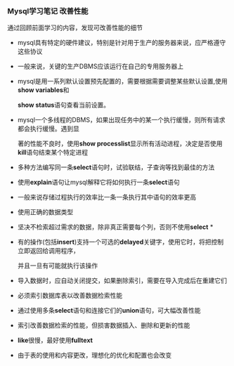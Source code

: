 ### Mysql学习笔记 改善性能

通过回顾前面学习的内容，发现可改善性能的细节 

* mysql具有特定的硬件建议，特别是针对用于生产的服务器来说，应严格遵守这些协议

* 一般来说，关键的生产DBMS应该运行在自己的专用服务器上

* mysql是用一系列默认设置预先配置的，需要根据需要调整某些默认设置,使用**show  variables**和

  **show status**语句查看当前设置。

* mysql一个多线程的DBMS，如果出现任务中的某一个执行缓慢，则所有请求都会执行缓慢。遇到显 

  著的性能不良时，使用**show processlist**显示所有活动进程，决定是否使用**kill**语句结束某个特定进程

* 多种方法编写同一条**select**语句时，试验联结，子查询等找到最佳的方法

* 使用**explain**语句让mysql解释它将如何执行一条**select**语句

* 一般来说存储过程执行的效率比一条一条执行其中语句的效率更高

* 使用正确的数据类型

* 坚决不检索超过需求的数据，除非真正需要每个列，否则不使用**select**  *

* 有的操作(包括**insert**)支持一个可选的**delayed**关键字，使用它时，将把控制立即返回给调用程序，

  并且一旦有可能就执行该操作

* 导入数据时，应自动关闭提交，如果删除索引，需要在导入完成后在重建它们

* 必须索引数据库表以改善数据检索性能

* 通过使用多条**select**语句和连接它们的**union**语句，可大幅改善性能

* 索引改善数据检索的性能，但损害数据插入、删除和更新的性能

* **like**很慢，最好使用**fulltext**

* 由于表的使用和内容更改，理想化的优化和配置也会改变

   